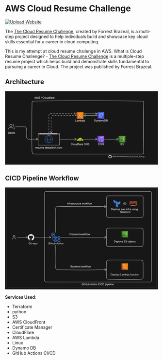 # AWS Cloud Resume Challenge
[![Upload Website](https://github.com/APtheepan/aws_cloud_resume_challenge/actions/workflows/cicd_frontend.yml/badge.svg)](https://github.com/APtheepan/aws_cloud_resume_challenge/actions/workflows/cicd_frontend.yml)


The [The Cloud Resume Challenge](https://cloudresumechallenge.dev/), created by Forrest Brazeal, is a multi-step project designed to help individuals build and showcase key cloud skills essential for a career in cloud computing.


This is my attempt at cloud resume challenge in AWS.
What is Cloud Resume Challenge? - [The Cloud Resume Challenge](https://cloudresumechallenge.dev/) is a multiple-step resume project which helps build and demonstrate skills fundamental to pursuing a career in Cloud. The project was published by Forrest Brazeal.

## Architecture

![Architecture](/image/Architecture_Cloud_Resume_Challenge.png)

## CICD Pipeline Workflow

![Pipeline](/image/CICD_Pipeline_workflow.png)


**Services Used**:

- Terraform
- python
- S3
- AWS CloudFront
- Certificate Manager
- CloudFlare
- AWS Lambda
- Linux
- Dynamo DB
- GitHub Actions CI/CD



